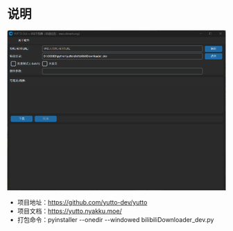 # 说明
![程序页面](home.png)
- 项目地址：https://github.com/yutto-dev/yutto
- 项目文档：https://yutto.nyakku.moe/
- 打包命令：pyinstaller --onedir --windowed bilibiliDownloader_dev.py   